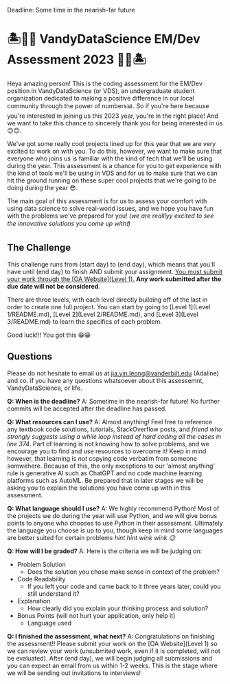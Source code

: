 
Deadline: Some time in the nearish-far future


# 🏝️👩‍💻 VandyDataScience EM/Dev Assessment 2023 👩‍💻🏝️

Heya amazing person! This is the coding assessment for the EM/Dev position in VandyDataScience (or VDS), an undergraduate student organization dedicated to making a positive difference in our local community through the power of numbers📊. So if you're here because you're interested in joining us this 2023 year, you're in the right place! And we want to take this chance to sincerely thank you for being interested in us 😊😊.

We've got some really cool projects lined up for this year that we are very excited to work on with you. To do this, however, we want to make sure that everyone who joins us is familiar with the kind of tech that we'll be using during the year. This assessment is a chance for you to get experience with the kind of tools we'll be using in VDS and for us to make sure that we can hit the ground running on these super cool projects that we're going to be doing during the year 😎.

The main goal of this assessment is for us to assess your comfort with using data science to solve real-world issues, and we hope you have fun with the problems we've prepared for you! _(we are realllyy excited to see the innovative solutions you come up with❗)_


## The Challenge

This challenge runs from (start day) to (end day), which means that you'll have until (end day) to finish AND submit your assignment. <u>You must submit your work through the [OA Website](Level 1).</u> **Any work submitted after the due date will not be considered**.

There are three levels, with each level directly building off of the last in order to create one full project.
You can start by going to [Level 1](Level 1/README.md), [Level 2](Level 2/README.md), and [Level 3](Level 3/README.md) to learn the specifics of each problem. 

Good luck!!! You got this 😁😁

## Questions

Please do not hesitate to email us at jia.yin.leong@vanderbilt.edu (Adaline) and co. if you have any questions whatsoever about this assessemnt, VandyDataScience, or life.

**Q: When is the deadline?**
A: Sometime in the nearish-far future! No further commits will be accepted after the deadline has passed.

**Q: What resources can I use?**
A: Almost anything! Feel free to reference any textbook code solutions, tutorials, StackOverflow posts, and _friend who strongly suggests using a while loop instead of hard coding all the cases in line 374_. Part of learning is not knowing how to solve problems, and we encourage you to find and use resources to overcome it! Keep in mind however, that learning is _not_ copying code verbatim from someone somwehere. Because of this, the only exceptions to our 'almost anything' rule is generative AI such as ChatGPT and no code machine learning platforms such as AutoML. Be prepared that in later stages we will be asking you to explain the solutions you have come up with in this assessment.

**Q: What language should I use?**
A: We highly recommend Python! Most of the projects we do during the year will use Python, and we will give bonus points to anyone who chooses to use Python in their assessment. Ultimately the language you choose is up to you, though keep in mind some languages are better suited for certain problems _hint hint wink wink 😉_

**Q: How will I be graded?**
A: Here is the criteria we will be judging on:
- Problem Solution
    - Does the solution you chose make sense in context of the problem? 
- Code Readability
    - If you left your code and came back to it three years later, could you still understand it?
- Explanation
    - How clearly did you explain your thinking process and solution?
- Bonus Points (will not hurt your application, only help it)
    - Language used

**Q: I finished the assessment, what next?**
A: Congratulations on finishing the assessment!! 
Please submit your work on the [OA Website](Level 1) so we can review your work (unsubmited work, even if it is completed, will not be evaluated). After (end day), we will begin judging all submissions and you can expect an email from us within 1-2 weeks. This is the stage where we will be sending out invitations to interviews!
